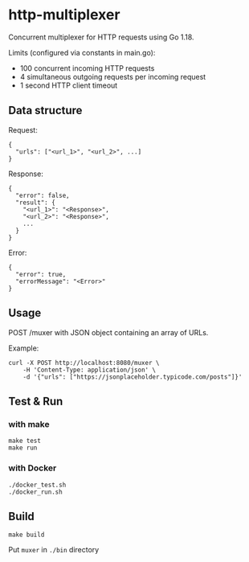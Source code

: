 # http-multiplexer

Concurrent multiplexer for HTTP requests using Go 1.18.

Limits (configured via constants in main.go):
- 100 concurrent incoming HTTP requests
- 4 simultaneous outgoing requests per incoming request
- 1 second HTTP client timeout

## Data structure

Request:
```
{
  "urls": ["<url_1>", "<url_2>", ...]
}
```

Response:
```
{
  "error": false,
  "result": {
    "<url_1>": "<Response>",
    "<url_2>": "<Response>",
    ...
  }
}
```

Error:
```
{
  "error": true,
  "errorMessage": "<Error>"
}
```

## Usage

POST /muxer with JSON object containing an array of URLs.

Example:
```
curl -X POST http://localhost:8080/muxer \
    -H 'Content-Type: application/json' \
    -d '{"urls": ["https://jsonplaceholder.typicode.com/posts"]}'
```

## Test & Run

### with make

```
make test
make run
```

### with Docker

```
./docker_test.sh
./docker_run.sh
```

## Build

```
make build
```
Put `muxer` in `./bin` directory
